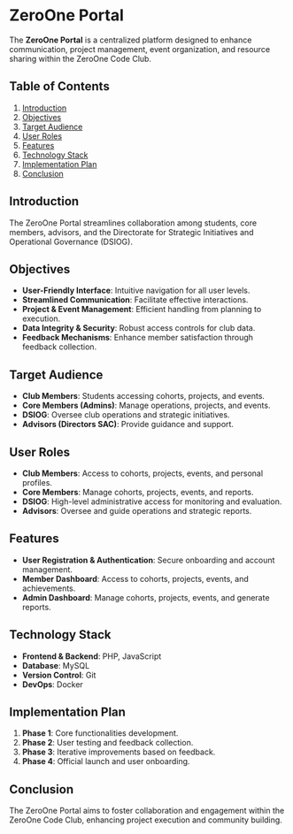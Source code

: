 # ZeroOne Portal

The **ZeroOne Portal** is a centralized platform designed to enhance communication, project management, event organization, and resource sharing within the ZeroOne Code Club.

## Table of Contents
1. [Introduction](#introduction)
2. [Objectives](#objectives)
3. [Target Audience](#target-audience)
4. [User Roles](#user-roles)
5. [Features](#features)
6. [Technology Stack](#technology-stack)
7. [Implementation Plan](#implementation-plan)
8. [Conclusion](#conclusion)
## Introduction
The ZeroOne Portal streamlines collaboration among students, core members, advisors, and the Directorate for Strategic Initiatives and Operational Governance (DSIOG).
## Objectives
- **User-Friendly Interface**: Intuitive navigation for all user levels.
- **Streamlined Communication**: Facilitate effective interactions.
- **Project & Event Management**: Efficient handling from planning to execution.
- **Data Integrity & Security**: Robust access controls for club data.
- **Feedback Mechanisms**: Enhance member satisfaction through feedback collection.
## Target Audience
- **Club Members**: Students accessing cohorts, projects, and events.
- **Core Members (Admins)**: Manage operations, projects, and events.
- **DSIOG**: Oversee club operations and strategic initiatives.
- **Advisors (Directors SAC)**: Provide guidance and support.
## User Roles
- **Club Members**: Access to cohorts, projects, events, and personal profiles.
- **Core Members**: Manage cohorts, projects, events, and reports.
- **DSIOG**: High-level administrative access for monitoring and evaluation.
- **Advisors**: Oversee and guide operations and strategic reports.
## Features
- **User Registration & Authentication**: Secure onboarding and account management.
- **Member Dashboard**: Access to cohorts, projects, events, and achievements.
- **Admin Dashboard**: Manage cohorts, projects, events, and generate reports.
## Technology Stack
- **Frontend & Backend**: PHP, JavaScript
- **Database**: MySQL
- **Version Control**: Git
- **DevOps**: Docker
## Implementation Plan
1. **Phase 1**: Core functionalities development.
2. **Phase 2**: User testing and feedback collection.
3. **Phase 3**: Iterative improvements based on feedback.
4. **Phase 4**: Official launch and user onboarding.
## Conclusion
The ZeroOne Portal aims to foster collaboration and engagement within the ZeroOne Code Club, enhancing project execution and community building.
